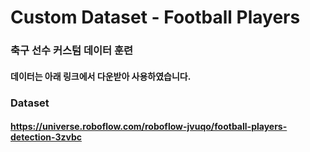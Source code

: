 Custom Dataset - Football Players
====
### 축구 선수 커스텀 데이터 훈련
#### 데이터는 아래 링크에서 다운받아 사용하였습니다.
### Dataset
#### https://universe.roboflow.com/roboflow-jvuqo/football-players-detection-3zvbc
